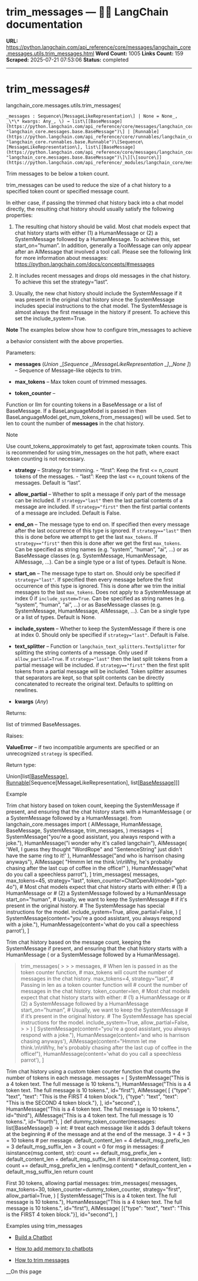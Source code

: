 # trim_messages — 🦜🔗 LangChain  documentation

**URL:** https://python.langchain.com/api_reference/core/messages/langchain_core.messages.utils.trim_messages.html
**Word Count:** 1005
**Links Count:** 159
**Scraped:** 2025-07-21 07:53:06
**Status:** completed

---

# trim\_messages\#

langchain\_core.messages.utils.trim\_messages\(

    _messages : Sequence\[MessageLikeRepresentation\] | None = None_,     _\*\* kwargs: Any_, \) → list\[[BaseMessage](https://python.langchain.com/api_reference/core/messages/langchain_core.messages.base.BaseMessage.html#langchain_core.messages.base.BaseMessage "langchain_core.messages.base.BaseMessage")\] | [Runnable](https://python.langchain.com/api_reference/core/runnables/langchain_core.runnables.base.Runnable.html#langchain_core.runnables.base.Runnable "langchain_core.runnables.base.Runnable")\[Sequence\[MessageLikeRepresentation\], list\[[BaseMessage](https://python.langchain.com/api_reference/core/messages/langchain_core.messages.base.BaseMessage.html#langchain_core.messages.base.BaseMessage "langchain_core.messages.base.BaseMessage")\]\][\[source\]](https://python.langchain.com/api_reference/_modules/langchain_core/messages/utils.html#trim_messages)\#     

Trim messages to be below a token count.

trim\_messages can be used to reduce the size of a chat history to a specified token count or specified message count.

In either case, if passing the trimmed chat history back into a chat model directly, the resulting chat history should usually satisfy the following properties:

  1. The resulting chat history should be valid. Most chat models expect that chat history starts with either \(1\) a HumanMessage or \(2\) a SystemMessage followed by a HumanMessage. To achieve this, set start\_on=”human”. In addition, generally a ToolMessage can only appear after an AIMessage that involved a tool call. Please see the following link for more information about messages: <https://python.langchain.com/docs/concepts/#messages>

  2. It includes recent messages and drops old messages in the chat history. To achieve this set the strategy=”last”.

  3. Usually, the new chat history should include the SystemMessage if it was present in the original chat history since the SystemMessage includes special instructions to the chat model. The SystemMessage is almost always the first message in the history if present. To achieve this set the include\_system=True.

**Note** The examples below show how to configure trim\_messages to achieve     

a behavior consistent with the above properties.

Parameters:     

  * **messages** \(_Union_ _\[__Sequence_ _\[__MessageLikeRepresentation_ _\]__,__None_ _\]_\) – Sequence of Message-like objects to trim.

  * **max\_tokens** – Max token count of trimmed messages.

  * **token\_counter** – 

Function or llm for counting tokens in a BaseMessage or a list of BaseMessage. If a BaseLanguageModel is passed in then BaseLanguageModel.get\_num\_tokens\_from\_messages\(\) will be used. Set to len to count the number of **messages** in the chat history.

Note

Use count\_tokens\_approximately to get fast, approximate token counts. This is recommended for using trim\_messages on the hot path, where exact token counting is not necessary.

  * **strategy** – Strategy for trimming. \- “first”: Keep the first <= n\_count tokens of the messages. \- “last”: Keep the last <= n\_count tokens of the messages. Default is “last”.

  * **allow\_partial** – Whether to split a message if only part of the message can be included. If `strategy="last"` then the last partial contents of a message are included. If `strategy="first"` then the first partial contents of a message are included. Default is False.

  * **end\_on** – The message type to end on. If specified then every message after the last occurrence of this type is ignored. If `strategy=="last"` then this is done before we attempt to get the last `max_tokens`. If `strategy=="first"` then this is done after we get the first `max_tokens`. Can be specified as string names \(e.g. “system”, “human”, “ai”, …\) or as BaseMessage classes \(e.g. SystemMessage, HumanMessage, AIMessage, …\). Can be a single type or a list of types. Default is None.

  * **start\_on** – The message type to start on. Should only be specified if `strategy="last"`. If specified then every message before the first occurrence of this type is ignored. This is done after we trim the initial messages to the last `max_tokens`. Does not apply to a SystemMessage at index 0 if `include_system=True`. Can be specified as string names \(e.g. “system”, “human”, “ai”, …\) or as BaseMessage classes \(e.g. SystemMessage, HumanMessage, AIMessage, …\). Can be a single type or a list of types. Default is None.

  * **include\_system** – Whether to keep the SystemMessage if there is one at index 0. Should only be specified if `strategy="last"`. Default is False.

  * **text\_splitter** – Function or `langchain_text_splitters.TextSplitter` for splitting the string contents of a message. Only used if `allow_partial=True`. If `strategy="last"` then the last split tokens from a partial message will be included. if `strategy=="first"` then the first split tokens from a partial message will be included. Token splitter assumes that separators are kept, so that split contents can be directly concatenated to recreate the original text. Defaults to splitting on newlines.

  * **kwargs** \(_Any_\)

Returns:     

list of trimmed BaseMessages.

Raises:     

**ValueError** – if two incompatible arguments are specified or an unrecognized `strategy` is specified.

Return type:     

Union\[list\[[BaseMessage](https://python.langchain.com/api_reference/core/messages/langchain_core.messages.base.BaseMessage.html#langchain_core.messages.base.BaseMessage "langchain_core.messages.base.BaseMessage")\], [Runnable](https://python.langchain.com/api_reference/core/runnables/langchain_core.runnables.base.Runnable.html#langchain_core.runnables.base.Runnable "langchain_core.runnables.base.Runnable")\[Sequence\[MessageLikeRepresentation\], list\[[BaseMessage](https://python.langchain.com/api_reference/core/messages/langchain_core.messages.base.BaseMessage.html#langchain_core.messages.base.BaseMessage "langchain_core.messages.base.BaseMessage")\]\]\]

Example

Trim chat history based on token count, keeping the SystemMessage if present, and ensuring that the chat history starts with a HumanMessage \( or a SystemMessage followed by a HumanMessage\).               from langchain_core.messages import (         AIMessage,         HumanMessage,         BaseMessage,         SystemMessage,         trim_messages,     )          messages = [         SystemMessage("you're a good assistant, you always respond with a joke."),         HumanMessage("i wonder why it's called langchain"),         AIMessage(             'Well, I guess they thought "WordRope" and "SentenceString" just didn\'t have the same ring to it!'         ),         HumanMessage("and who is harrison chasing anyways"),         AIMessage(             "Hmmm let me think.\n\nWhy, he's probably chasing after the last cup of coffee in the office!"         ),         HumanMessage("what do you call a speechless parrot"),     ]               trim_messages(         messages,         max_tokens=45,         strategy="last",         token_counter=ChatOpenAI(model="gpt-4o"),         # Most chat models expect that chat history starts with either:         # (1) a HumanMessage or         # (2) a SystemMessage followed by a HumanMessage         start_on="human",         # Usually, we want to keep the SystemMessage         # if it's present in the original history.         # The SystemMessage has special instructions for the model.         include_system=True,         allow_partial=False,     )                    [         SystemMessage(content="you're a good assistant, you always respond with a joke."),         HumanMessage(content='what do you call a speechless parrot'),     ]     

Trim chat history based on the message count, keeping the SystemMessage if present, and ensuring that the chat history starts with a HumanMessage \( or a SystemMessage followed by a HumanMessage\).

> trim\_messages\( >      >  > messages, \# When len is passed in as the token counter function, \# max\_tokens will count the number of messages in the chat history. max\_tokens=4, strategy=”last”, \# Passing in len as a token counter function will \# count the number of messages in the chat history. token\_counter=len, \# Most chat models expect that chat history starts with either: \# \(1\) a HumanMessage or \# \(2\) a SystemMessage followed by a HumanMessage start\_on=”human”, \# Usually, we want to keep the SystemMessage \# if it’s present in the original history. \# The SystemMessage has special instructions for the model. include\_system=True, allow\_partial=False, >  > \)               [         SystemMessage(content="you're a good assistant, you always respond with a joke."),         HumanMessage(content='and who is harrison chasing anyways'),         AIMessage(content="Hmmm let me think.\n\nWhy, he's probably chasing after the last cup of coffee in the office!"),         HumanMessage(content='what do you call a speechless parrot'),     ]     

Trim chat history using a custom token counter function that counts the number of tokens in each message.               messages = [         SystemMessage("This is a 4 token text. The full message is 10 tokens."),         HumanMessage("This is a 4 token text. The full message is 10 tokens.", id="first"),         AIMessage(             [                 {"type": "text", "text": "This is the FIRST 4 token block."},                 {"type": "text", "text": "This is the SECOND 4 token block."},             ],             id="second",         ),         HumanMessage("This is a 4 token text. The full message is 10 tokens.", id="third"),         AIMessage("This is a 4 token text. The full message is 10 tokens.", id="fourth"),     ]          def dummy_token_counter(messages: list[BaseMessage]) -> int:         # treat each message like it adds 3 default tokens at the beginning         # of the message and at the end of the message. 3 + 4 + 3 = 10 tokens         # per message.              default_content_len = 4         default_msg_prefix_len = 3         default_msg_suffix_len = 3              count = 0         for msg in messages:             if isinstance(msg.content, str):                 count += default_msg_prefix_len + default_content_len + default_msg_suffix_len             if isinstance(msg.content, list):                 count += default_msg_prefix_len + len(msg.content) *  default_content_len + default_msg_suffix_len         return count     

First 30 tokens, allowing partial messages:                    trim_messages(         messages,         max_tokens=30,         token_counter=dummy_token_counter,         strategy="first",         allow_partial=True,     )                    [         SystemMessage("This is a 4 token text. The full message is 10 tokens."),         HumanMessage("This is a 4 token text. The full message is 10 tokens.", id="first"),         AIMessage( [{"type": "text", "text": "This is the FIRST 4 token block."}], id="second"),     ]     

Examples using trim\_messages

  * [Build a Chatbot](https://python.langchain.com/docs/tutorials/chatbot/)

  * [How to add memory to chatbots](https://python.langchain.com/docs/how_to/chatbots_memory/)

  * [How to trim messages](https://python.langchain.com/docs/how_to/trim_messages/)

__On this page